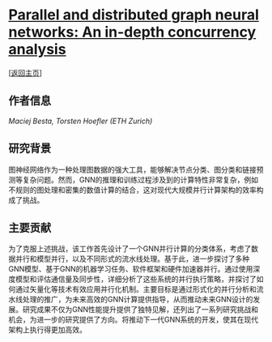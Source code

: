 # [Parallel and distributed graph neural networks: An in-depth concurrency analysis](https://doi.org/10.1109/TPAMI.2023.3303431)

\[[返回主页](https://github.com/withhaotian/awesome-edge-AI-papers.git)\]

## 作者信息
*Maciej Besta, Torsten Hoefler (ETH Zurich)*

## 研究背景
图神经网络作为一种处理图数据的强大工具，能够解决节点分类、图分类和链接预测等复杂问题。然而，GNN的推理和训练过程涉及到的计算特性非常复杂，例如不规则的图处理和密集的数值计算的结合，这对现代大规模并行计算架构的效率构成了挑战。

## 主要贡献
为了克服上述挑战，该工作首先设计了一个GNN并行计算的分类体系，考虑了数据并行和模型并行，以及不同形式的流水线处理。基于此，进一步探讨了多种GNN模型、基于GNN的机器学习任务、软件框架和硬件加速器并行。通过使用深度模型和评估通信量及同步性，详细分析了这些系统的并行执行策略，并探讨了如何通过矢量化等技术有效应用并行化机制。主要目标是通过形式化的并行分析和流水线处理的推广，为未来高效的GNN计算提供指导，从而推动未来GNN设计的发展。研究成果不仅为GNN性能提升提供了独特见解，还列出了一系列研究挑战和机会，为进一步的研究提供了方向。将推动下一代GNN系统的开发，使其在现代架构上执行得更加高效。
